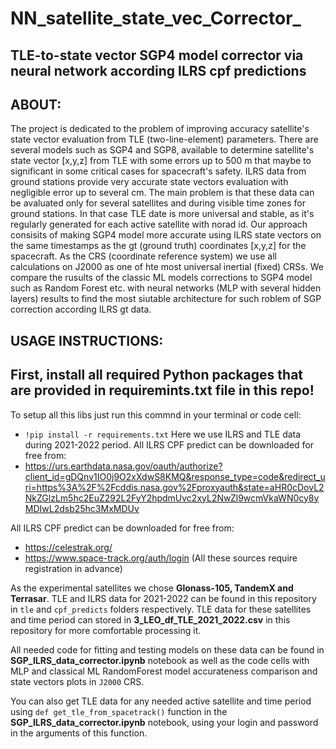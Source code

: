 # NN_satellite_state_vec_Corrector_
## TLE-to-state vector SGP4 model corrector via neural network according ILRS cpf predictions
## ABOUT:
The project is dedicated to the problem of improving accuracy satellite's state vector evaluation from TLE (two-line-element) parameters. There are several models such as SGP4 and SGP8, available to determine satellite's state vector [x,y,z] from TLE with some errors up to 500 m that maybe to significant in some critical cases for spacecraft's safety.
ILRS data from ground stations provide very accurate state vectors evaluation with negligible error up to several cm. The main problem is that these data can be avaluated only for several satellites and during visible time zones for ground stations. In that case TLE date is more universal and stable, as it's regularly generated for each active satellite with norad id.
Our approach consisits of making SGP4 model more accurate using ILRS state vectors on the same timestamps as the gt (ground truth) coordinates [x,y,z] for the spacecraft. As the CRS (coordinate reference system) we use all calculations on J2000 as one of hte most universal inertial (fixed) CRSs.
We compare the rusults of the classic ML models corrections to SGP4 model such as Random Forest etc. with neural networks (MLP with several hidden layers) results to find the most siutable architecture for such roblem of SGP correction according ILRS gt data.
## USAGE INSTRUCTIONS:
## First, install all required Python packages that are provided in requiremints.txt file in this repo!
To setup all this libs just run this commnd in your terminal or code cell:
- `!pip install -r requirements.txt`
Here we use ILRS and TLE data during 2021-2022 period. All ILRS CPF predict can be downloaded for free from:
- https://urs.earthdata.nasa.gov/oauth/authorize?client_id=gDQnv1IO0j9O2xXdwS8KMQ&response_type=code&redirect_uri=https%3A%2F%2Fcddis.nasa.gov%2Fproxyauth&state=aHR0cDovL2NkZGlzLm5hc2EuZ292L2FyY2hpdmUvc2xyL2NwZl9wcmVkaWN0cy8yMDIwL2dsb25hc3MxMDUv

All ILRS CPF predict can be downloaded for free from:
- https://celestrak.org/
- https://www.space-track.org/auth/login
(All these sources require registration in advance)

As the experimental satellites we chose **Glonass-105, TandemX and Terrasar**. TLE and ILRS data for 2021-2022 can be found in this repository in  `tle` and `cpf_predicts` folders respectively. TLE data for these satellites and time period can stored in **3_LEO_df_TLE_2021_2022.csv** in this repository for more comfortable processing it.

All needed code for fitting and testing models on these data can be found in **SGP_ILRS_data_corrector.ipynb** notebook as well as the code cells with MLP and classical ML RandomForest model accurateness comparison and state vectors plots in `J2000` CRS.

You can also get TLE data for any needed active satellite and time period using `def get_tle_from_spacetrack()` function in the **SGP_ILRS_data_corrector.ipynb** notebook, using your login and password in the arguments of this function.
